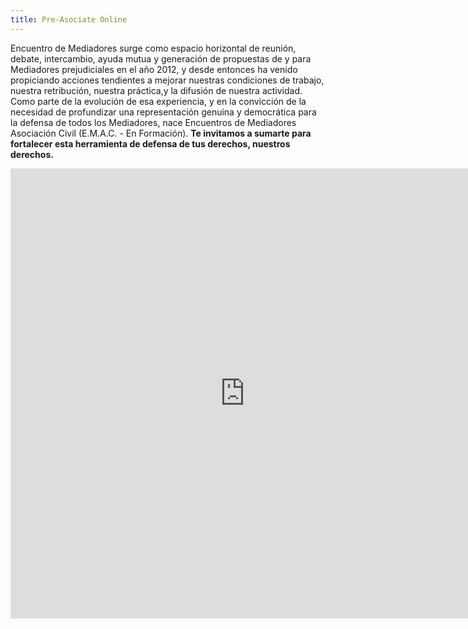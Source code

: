 ```yaml
---
title: Pre-Asociate Online
---
```

Encuentro de Mediadores surge como espacio horizontal de reunión, debate, intercambio, ayuda mutua y generación de propuestas de y para Mediadores prejudiciales en el año 2012, y desde entonces ha venido propiciando acciones tendientes a mejorar nuestras condiciones de trabajo, nuestra retribución, nuestra práctica,y la difusión de nuestra actividad. 
Como parte de la evolución de esa experiencia, y en la convicción de la necesidad de profundizar una representación genuina y democrática para la defensa de todos los Mediadores, nace Encuentros de Mediadores Asociación Civil (E.M.A.C. - En Formación). 
**Te invitamos a sumarte para fortalecer esta herramienta de defensa de tus derechos, nuestros derechos.**

<iframe src="https://docs.google.com/forms/d/e/1FAIpQLSdZeL-3XMaYktutC2tQPseKjOp6TBd5k-zmGYerfbs9jYaG-A/viewform?embedded=true" width="750" height="720" frameborder="0" marginheight="0" marginwidth="0">Cargando…</iframe>
